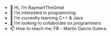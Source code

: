 - 👋 Hi, I’m RaymartTheGreat
- 👀 I’m interested in programming
- 🌱 I’m currently learning C++ & Java
- 💞️ I’m looking to collaborate on programmers
- 📫 How to reach me; FB - Martin Garcia Gutera

<!---
RaymartTheGreat/RaymartTheGreat is a ✨ special ✨ repository because its `README.md` (this file) appears on your GitHub profile.
You can click the Preview link to take a look at your changes.
--->
